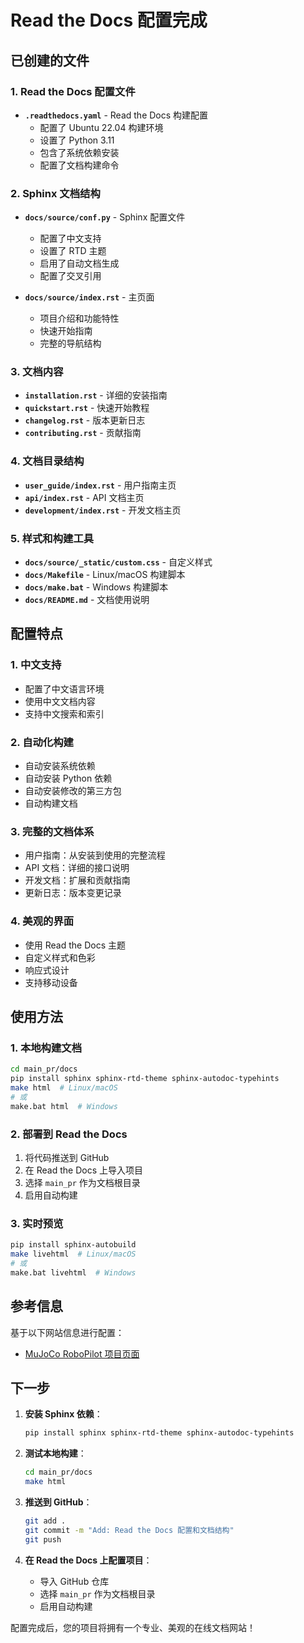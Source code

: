 # Read the Docs 配置完成

## 已创建的文件

### 1. Read the Docs 配置文件
- **`.readthedocs.yaml`** - Read the Docs 构建配置
  - 配置了 Ubuntu 22.04 构建环境
  - 设置了 Python 3.11
  - 包含了系统依赖安装
  - 配置了文档构建命令

### 2. Sphinx 文档结构
- **`docs/source/conf.py`** - Sphinx 配置文件
  - 配置了中文支持
  - 设置了 RTD 主题
  - 启用了自动文档生成
  - 配置了交叉引用

- **`docs/source/index.rst`** - 主页面
  - 项目介绍和功能特性
  - 快速开始指南
  - 完整的导航结构

### 3. 文档内容
- **`installation.rst`** - 详细的安装指南
- **`quickstart.rst`** - 快速开始教程
- **`changelog.rst`** - 版本更新日志
- **`contributing.rst`** - 贡献指南

### 4. 文档目录结构
- **`user_guide/index.rst`** - 用户指南主页
- **`api/index.rst`** - API 文档主页
- **`development/index.rst`** - 开发文档主页

### 5. 样式和构建工具
- **`docs/source/_static/custom.css`** - 自定义样式
- **`docs/Makefile`** - Linux/macOS 构建脚本
- **`docs/make.bat`** - Windows 构建脚本
- **`docs/README.md`** - 文档使用说明

## 配置特点

### 1. 中文支持
- 配置了中文语言环境
- 使用中文文档内容
- 支持中文搜索和索引

### 2. 自动化构建
- 自动安装系统依赖
- 自动安装 Python 依赖
- 自动安装修改的第三方包
- 自动构建文档

### 3. 完整的文档体系
- 用户指南：从安装到使用的完整流程
- API 文档：详细的接口说明
- 开发文档：扩展和贡献指南
- 更新日志：版本变更记录

### 4. 美观的界面
- 使用 Read the Docs 主题
- 自定义样式和色彩
- 响应式设计
- 支持移动设备

## 使用方法

### 1. 本地构建文档
```bash
cd main_pr/docs
pip install sphinx sphinx-rtd-theme sphinx-autodoc-typehints
make html  # Linux/macOS
# 或
make.bat html  # Windows
```

### 2. 部署到 Read the Docs
1. 将代码推送到 GitHub
2. 在 Read the Docs 上导入项目
3. 选择 `main_pr` 作为文档根目录
4. 启用自动构建

### 3. 实时预览
```bash
pip install sphinx-autobuild
make livehtml  # Linux/macOS
# 或
make.bat livehtml  # Windows
```

## 参考信息

基于以下网站信息进行配置：
- [MuJoCo RoboPilot 项目页面](https://aha-robot.notion.site/MuJoCo-RoboPilot-28333900bc8780c486f5d114ae5a719d)

## 下一步

1. **安装 Sphinx 依赖**：
   ```bash
   pip install sphinx sphinx-rtd-theme sphinx-autodoc-typehints
   ```

2. **测试本地构建**：
   ```bash
   cd main_pr/docs
   make html
   ```

3. **推送到 GitHub**：
   ```bash
   git add .
   git commit -m "Add: Read the Docs 配置和文档结构"
   git push
   ```

4. **在 Read the Docs 上配置项目**：
   - 导入 GitHub 仓库
   - 选择 `main_pr` 作为文档根目录
   - 启用自动构建

配置完成后，您的项目将拥有一个专业、美观的在线文档网站！
